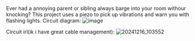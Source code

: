 Ever had a annoying parent or sibling always barge into your room withour knocking?
This project uses a piezo to pick up vibrations and warn you with flashing lights. 
Circuit diagram:
![image](https://github.com/user-attachments/assets/346c9df9-d33c-4190-a043-0d72be78ce3b)

Circuit irl(ik i have great cable management):
![20241216_103552](https://github.com/user-attachments/assets/4912d4ab-fa44-432a-8df9-43c0aa5dff72)
